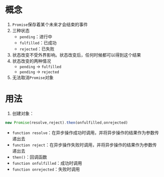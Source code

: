 # 概念
1. `Promise`保存着某个未来才会结束的事件
2. 三种状态
   * `pending`：进行中
   * `fulfilled`：已成功
   * `rejected`：已失败
3. 状态改变不受外界影响。状态改变后，任何时候都可以得到这个结果
4. 状态改变的两种情况
   * `pending` -> `fulfilled`
   * `pending` -> `rejected`
5. 无法取消`Promise`对象
# 用法
1. 创建对象：
```javascript
new Promise(resolve,reject).then(onfulfilled,onrejected)
```
   * `function resolve`：在异步操作成功时调用，并将异步操作的结果作为参数传递出去
   * `function reject`：在异步操作失败时调用，并将异步操作的结果作为参数传递出去
   * `then()`：回调函数
   * `function onfulfilled`：成功时调用
   * `function onrejected`：失败时调用